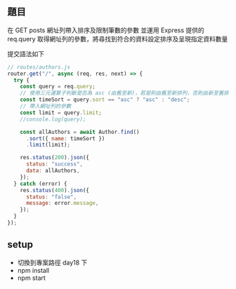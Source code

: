 ## 題目

在 GET posts 網址列帶入排序及限制筆數的參數
並運用 Express 提供的 req.query 取得網址列的參數，將尋找到符合的資料設定排序及呈現指定資料數量

提交語法如下

```javascript
// routes/authors.js
router.get("/", async (req, res, next) => {
  try {
    const query = req.query;
    // 使用三元運算子判斷是否為 asc (由舊至新)，若是則由舊至新排列，否則由新至舊排列
    const timeSort = query.sort == "asc" ? "asc" : "desc";
    // 帶入網址列的參數
    const limit = query.limit;
    //console.log(query);

    const allAuthors = await Author.find()
      .sort({ name: timeSort })
      .limit(limit);

    res.status(200).json({
      status: "success",
      data: allAuthors,
    });
  } catch (error) {
    res.status(400).json({
      status: "false",
      message: error.message,
    });
  }
});
```

## setup

- 切換到專案路徑 day18 下
- npm install
- npm start

